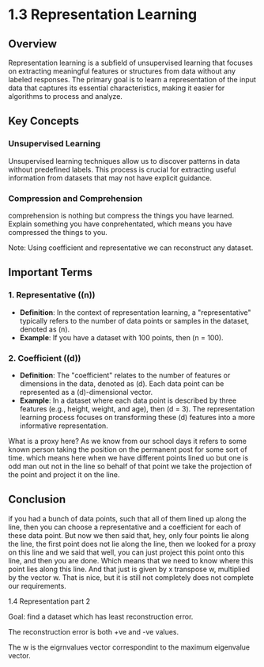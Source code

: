 # 1.3 Representation Learning

## Overview
Representation learning is a subfield of unsupervised learning that focuses on extracting meaningful features or structures from data without any labeled responses. The primary goal is to learn a representation of the input data that captures its essential characteristics, making it easier for algorithms to process and analyze.

## Key Concepts

### Unsupervised Learning
Unsupervised learning techniques allow us to discover patterns in data without predefined labels. This process is crucial for extracting useful information from datasets that may not have explicit guidance.

### Compression and Comprehension
comprehension is nothing but compress the things you have learned. Explain something you have conprehentated, which means you have compressed the things to you.

Note: Using coefficient and representative we can reconstruct any dataset.

## Important Terms

### 1. Representative (\(n\))
- **Definition**: In the context of representation learning, a "representative" typically refers to the number of data points or samples in the dataset, denoted as \(n\).
- **Example**: If you have a dataset with 100 points, then \(n = 100\).
### 2. Coefficient (\(d\))
- **Definition**: The "coefficient" relates to the number of features or dimensions in the data, denoted as \(d\). Each data point can be represented as a \(d\)-dimensional vector.
- **Example**: In a dataset where each data point is described by three features (e.g., height, weight, and age), then \(d = 3\). The representation learning process focuses on transforming these \(d\) features into a more informative representation.

What is a proxy here?
As we know from our school days it refers to some known person taking the position on the permanent post for some sort of time. which means here when we have different points lined uo but one is odd man out not in the line so behalf of that point we take the projection of the point and project it on the line.

## Conclusion
if you had a bunch of data points, such that all of them lined up along the
line, then you can choose a representative and a coefficient for each of these data point.
But now we then said that, hey, only four points lie along the line, the first point
does not lie along the line, then we looked for a proxy on this line and we said that well,
you can just project this point onto this line, and then you are done. Which means that we need
to know where this point lies along this line. And that just is given by x transpose w, multiplied by
the vector w. That is nice, but it is still not completely does not complete our requirements.

1.4 Representation part 2

Goal: find a dataset which has least reconstruction error.

The reconstruction error is both +ve and -ve values.

The w is the eigrnvalues vector correspondint to the maximum eigenvalue vector.
